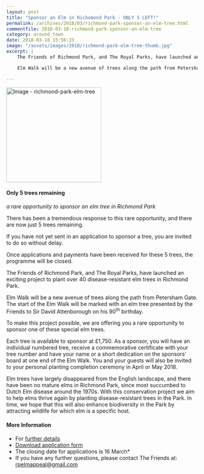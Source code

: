 ```yaml
---
layout: post
title: "Sponsor an Elm in Richomond Park - ONLY 5 LEFT!"
permalink: /archives/2018/03/richmond-park-sponsor-an-elm-tree.html
commentfile: 2018-03-10-richmond-park-sponsor-an-elm-tree
category: around_town
date: 2018-03-10 15:56:23
image: "/assets/images/2018/richmond-park-elm-tree-thumb.jpg"
excerpt: |
    The Friends of Richmond Park, and The Royal Parks, have launched an exciting project to plant over 40 disease-resistant elm trees in Richmond Park.

    Elm Walk will be a new avenue of trees along the path from Petersham Gate. The start of the Elm Walk will be marked with an elm tree presented by the Friends to Sir David Attenborough on his 90<sup>th</sup> birthday.

---
```

<div class="box" markdown="1">

<a href="/assets/images/2018/richmond-park-elm-tree.jpg" title="Click for a larger image"><img src="/assets/images/2018/richmond-park-elm-tree-thumb.jpg" width="250" alt="Image - richmond-park-elm-tree"  class="photo right"/></a>

#### Only 5 trees remaining

*a rare opportunity to sponsor an elm tree in Richmond Park*

There has been a tremendous response to this rare opportunity, and there are now just 5 trees remaining.

If you have not yet sent in an application to sponsor a tree, you are invited to do so without delay.

Once applications and payments have been received for these 5 trees, the programme will be closed.

</div>


The Friends of Richmond Park, and The Royal Parks, have launched an exciting project to plant over 40 disease-resistant elm trees in Richmond Park.

Elm Walk will be a new avenue of trees along the path from Petersham Gate. The start of the Elm Walk will be marked with an elm tree presented by the Friends to Sir David Attenborough on his 90<sup>th</sup> birthday.

To make this project possible, we are offering you a rare opportunity to sponsor one of these special elm trees.

Each tree is available to sponsor at &pound;1,750. As a sponsor, you will have an individual numbered tree, receive a commemorative certificate with your tree number and have your name or a short dedication on the sponsors' board at one end of the Elm Walk. You and your guests will also be invited to your personal planting completion ceremony in April or May 2018.

Elm trees have largely disappeared from the English landscape, and there have been no mature elms in Richmond Park, since most succumbed to Dutch Elm disease around the 1970s. With this conservation project we aim to help elms thrive again by planting disease-resistant trees in the Park. In time, we hope that this will also enhance biodiversity in the Park by attracting wildlife for which elm is a specific host.

#### More Information

* For [further details](http://www.frp.org.uk/pdf/news/1488_elmbrochure_4.pdf)
* [Download application form](http://www.frp.org.uk/pdf/news/1488_Application_form_and_TsCs_final_15.pdf)
* The closing date for applications is 16 March*
* If you have any further questions, please contact The Friends at: [rpelmappeal@gmail.com](:mailto:rpelmappeal@gmail.com)
